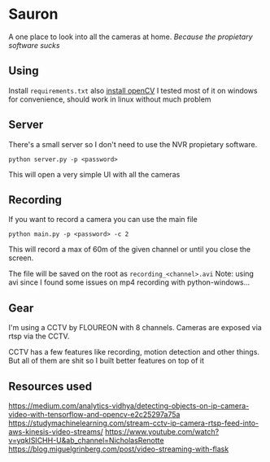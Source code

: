 # Sauron

A one place to look into all the cameras at home.
*Because the propietary software sucks*

## Using

Install `requirements.txt` also [install openCV](https://docs.opencv.org/4.x/d5/de5/tutorial_py_setup_in_windows.html)
I tested most of it on windows for convenience, should work in linux without much problem

## Server

There's a small server so I don't need to use the NVR propietary software.

	python server.py -p <password>

This will open a very simple UI with all the cameras

## Recording

If you want to record a camera you can use the main file

	python main.py -p <password> -c 2

This will record a max of 60m of the given channel or until you close the screen.

The file will be saved on the root as `recording_<channel>.avi`
Note: using avi since I found some issues on mp4 recording with python-windows...

## Gear

I'm using a CCTV by FLOUREON with 8 channels.
Cameras are exposed via rtsp via the CCTV.

CCTV has a few features like recording, motion detection and other things.
But all of them are shit so I built better features on top of it

## Resources used
https://medium.com/analytics-vidhya/detecting-objects-on-ip-camera-video-with-tensorflow-and-opencv-e2c25297a75a
https://studymachinelearning.com/stream-cctv-ip-camera-rtsp-feed-into-aws-kinesis-video-streams/
https://www.youtube.com/watch?v=yqkISICHH-U&ab_channel=NicholasRenotte
https://blog.miguelgrinberg.com/post/video-streaming-with-flask